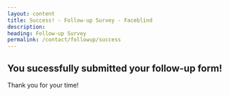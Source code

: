 ```yaml
---
layout: content
title: Success! - Follow-up Survey - Faceblind
description:
heading: Follow-up Survey
permalink: /contact/followup/success
---
```

## You sucessfully submitted your follow-up form!

Thank you for your time!
